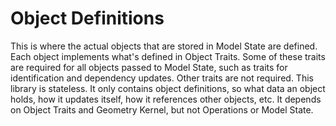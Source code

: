 # Object Definitions

This is where the actual objects that are stored in Model State are defined.  Each object implements what's defined in Object Traits.  Some of these traits are required for all objects passed to Model State, such as traits for identification and dependency updates.  Other traits are not required.  This library is stateless.  It only contains object definitions, so what data an object holds, how it updates itself, how it references other objects, etc.  It depends on Object Traits and Geometry Kernel, but not Operations or Model State.
